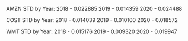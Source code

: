 AMZN STD by Year:
2018 - 0.022885
2019 - 0.014359
2020 - 0.024488

COST STD by Year:
2018 - 0.014039
2019 - 0.010100
2020 - 0.018572

WMT STD by Year:
2018 - 0.015176
2019 - 0.009320
2020 - 0.019947

